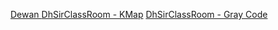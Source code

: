 [Dewan ](https://www.youtube.com/@dewanziaulkarim1891/playlists)
[DhSirClassRoom - KMap](https://www.youtube.com/@dhsirsclassroom/search?query=kMAP%20)
[DhSirClassRoom - Gray Code](https://www.youtube.com/@dhsirsclassroom/search?query=Digital%20Logic)

